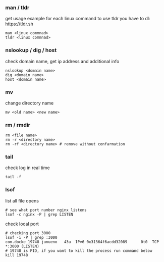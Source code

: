 ### man / tldr
get usage example for each linux command
to use tldr you have to dl: https://tldr.sh
```shell
man <linux commnad>
tldr <linux commnad>
```

### nslookup / dig / host
check domain name, get ip address and additional info
```shell
nslookup <domain name>
dig <domain name>
host <domain name>
```

### mv
change directory name
```shell
mv <old name> <new name>
```

### rm / rmdir
```shell
rm <file name>
rm -r <directory name>
rm -rf <directory name> # remove without confarmation
```

### tail
check log in real time
```shell
tail -f
```
### lsof
list all file opens
```shell
# see what port number nginx listens
lsof -c nginx -P | grep LISTEN
```
check local port
```shell
# checking port 3000
lsof -i -P | grep :3000
com.docke 19748 junueno   43u  IPv6 0x31364f6acdd32089      0t0  TCP *:3000 (LISTEN)
# 19748 is PID, if you want to kill the process run command below
kill 19748
```
